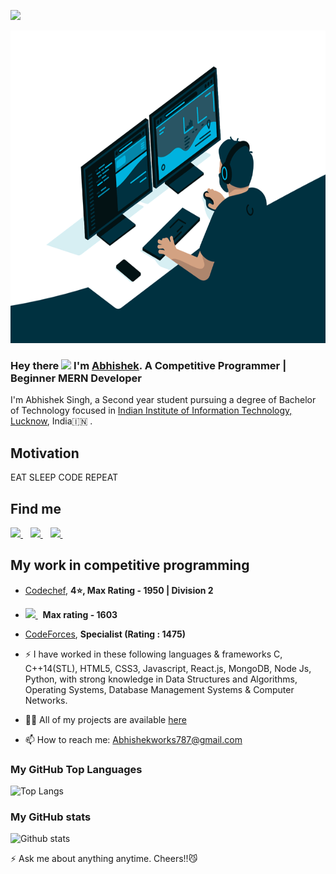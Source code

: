 <link href="https://fonts.googleapis.com/css2?family=Roboto:wght@300&display=swap" rel="stylesheet">

![](https://visitor-badge.glitch.me/badge?page_id=Mrhb787.Mrhb787)

<p align="center">
<img src="https://github.com/Mrhb787/Mrhb787/blob/main/code.gif" height="500px"> 
</p>
<p>
  
### Hey there <img src="https://media.giphy.com/media/hvRJCLFzcasrR4ia7z/giphy.gif" width="25px"> I'm [Abhishek](https://github.com/Mrhb787/). A Competitive Programmer | Beginner MERN Developer
I'm Abhishek Singh, a Second year student pursuing a degree of Bachelor of Technology focused in [Indian Institute of Information Technology, Lucknow](https://iiitl.ac.in/), India:india: .

## Motivation
EAT SLEEP CODE REPEAT

## Find me 

  <a href="https://www.linkedin.com/in/abhishek-singh-90a854192/">
    <img src="https://img.shields.io/badge/linkedin-%230077B5.svg?&style=for-the-badge&logo=linkedin&logoColor=white" />
  </a>&nbsp;&nbsp;
  <a href="https://www.instagram.com/sengar24x7/">
    <img src="https://img.shields.io/badge/instagram-%23E4405F.svg?&style=for-the-badge&logo=instagram&logoColor=white" />        
  </a>&nbsp;&nbsp;
  <a href="https://github.com/Mrhb787/">
    <img src="https://img.shields.io/badge/GitHub-100000?style=for-the-badge&logo=github&logoColor=white" />        
  </a>&nbsp;&nbsp;
  
## My work in competitive programming

- [Codechef](https://www.codechef.com/users/mr_hitman), <b>4⭐, Max Rating - 1950 | Division 2</b><br>
  
- <a href="https://www.hackerearth.com/@lit2019008">
    <img src="https://img.shields.io/badge/HackerEarth-%232C3454.svg?&style=for-the-badge&logo=HackerEarth&logoColor=Blue" />        
  </a>&nbsp;&nbsp;<b>Max rating - 1603</b> <br>
- [CodeForces](https://codeforces.com/profile/Mr.HITMAN), <b>Specialist (Rating : 1475)</b>
 
 

- ⚡️ I have worked in these following languages & frameworks C, C++14(STL), HTML5, CSS3, Javascript, React.js, MongoDB, Node Js, Python, with strong knowledge in Data Structures and Algorithms, Operating Systems, Database Management Systems & Computer Networks.
- 👨‍💻 All of my projects are available  [here](https://github.com/Mrhb787?tab=repositories)
- 📫 How to reach me:  [Abhishekworks787@gmail.com](mailto:Abhishekworks787@gmail.com)

### My GitHub Top Languages 
![Top Langs](https://github-readme-stats.vercel.app/api/top-langs/?username=Mrhb787)
### My GitHub stats
![Github stats](https://github-readme-stats.vercel.app/api?username=Mrhb787&show_icons=true)

 ⚡ Ask me about anything anytime. Cheers!!:smirk_cat:
</p>


